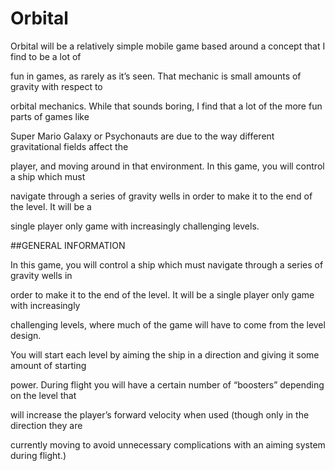 # Orbital
Orbital will be a relatively simple mobile game based around a concept that I find to be a lot of

fun in games, as rarely as it’s seen. That mechanic is small amounts of gravity with respect to

orbital mechanics. While that sounds boring, I find that a lot of the more fun parts of games like

Super Mario Galaxy or Psychonauts are due to the way different gravitational fields affect the

player, and moving around in that environment. In this game, you will control a ship which must

navigate through a series of gravity wells in order to make it to the end of the level. It will be a

single player only game with increasingly challenging levels.

##GENERAL INFORMATION

In this game, you will control a ship which must navigate through a series of gravity wells in

order to make it to the end of the level. It will be a single player only game with increasingly

challenging levels, where much of the game will have to come from the level design.

You will start each level by aiming the ship in a direction and giving it some amount of starting

power. During flight you will have a certain number of “boosters” depending on the level that

will increase the player’s forward velocity when used (though only in the direction they are

currently moving to avoid unnecessary complications with an aiming system during flight.)
